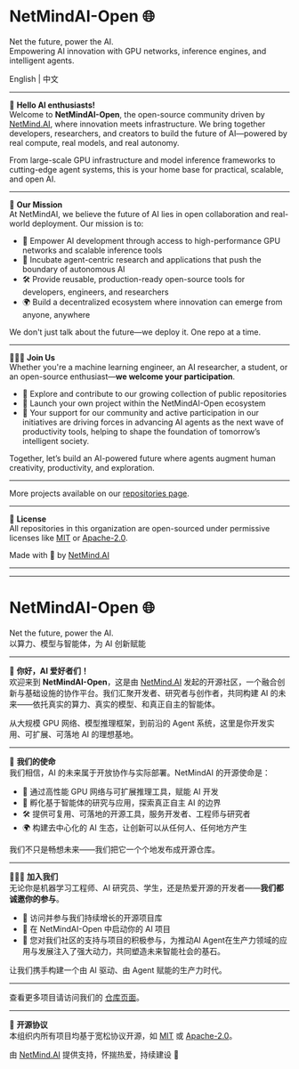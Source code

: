 # NetMindAI-Open 🌐  
Net the future, power the AI.  
Empowering AI innovation with GPU networks, inference engines, and intelligent agents.

English | 中文

---

🔗 **Hello AI enthusiasts!**  
Welcome to **NetMindAI-Open**, the open-source community driven by [NetMind.AI](https://netmind.ai), where innovation meets infrastructure. We bring together developers, researchers, and creators to build the future of AI—powered by real compute, real models, and real autonomy.

From large-scale GPU infrastructure and model inference frameworks to cutting-edge agent systems, this is your home base for practical, scalable, and open AI.

---

🧭 **Our Mission**  
At NetMindAI, we believe the future of AI lies in open collaboration and real-world deployment. Our mission is to:

- 🚀 Empower AI development through access to high-performance GPU networks and scalable inference tools  
- 🧠 Incubate agent-centric research and applications that push the boundary of autonomous AI  
- 🛠 Provide reusable, production-ready open-source tools for developers, engineers, and researchers  
- 🌍 Build a decentralized ecosystem where innovation can emerge from anyone, anywhere

We don't just talk about the future—we deploy it. One repo at a time.

---

🧑‍🤝‍🧑 **Join Us**  
Whether you're a machine learning engineer, an AI researcher, a student, or an open-source enthusiast—**we welcome your participation**.

- 🤝 Explore and contribute to our growing collection of public repositories
- 🌱 Launch your own project within the NetMindAI-Open ecosystem
- 📨 Your support for our community and active participation in our initiatives are driving forces in advancing AI agents as the next wave of productivity tools, helping to shape the foundation of tomorrow’s intelligent society.

Together, let’s build an AI-powered future where agents augment human creativity, productivity, and exploration.

---


More projects available on our [repositories page](https://github.com/NetMindAI-Open/repositories).

---

🧾 **License**  
All repositories in this organization are open-sourced under permissive licenses like [MIT](https://choosealicense.com/licenses/mit/) or [Apache-2.0](https://www.apache.org/licenses/LICENSE-2.0).

Made with 💙 by [NetMind.AI](https://netmind.ai)

---

---

# NetMindAI-Open 🌐  
Net the future, power the AI.  
以算力、模型与智能体，为 AI 创新赋能

---

🔗 **你好，AI 爱好者们！**  
欢迎来到 **NetMindAI-Open**，这是由 [NetMind.AI](https://netmind.ai) 发起的开源社区，一个融合创新与基础设施的协作平台。我们汇聚开发者、研究者与创作者，共同构建 AI 的未来——依托真实的算力、真实的模型、和真正自主的智能体。

从大规模 GPU 网络、模型推理框架，到前沿的 Agent 系统，这里是你开发实用、可扩展、可落地 AI 的理想基地。

---

🧭 **我们的使命**  
我们相信，AI 的未来属于开放协作与实际部署。NetMindAI 的开源使命是：

- 🚀 通过高性能 GPU 网络与可扩展推理工具，赋能 AI 开发  
- 🧠 孵化基于智能体的研究与应用，探索真正自主 AI 的边界  
- 🛠 提供可复用、可落地的开源工具，服务开发者、工程师与研究者  
- 🌍 构建去中心化的 AI 生态，让创新可以从任何人、任何地方产生

我们不只是畅想未来——我们把它一个个地发布成开源仓库。

---

🧑‍🤝‍🧑 **加入我们**  
无论你是机器学习工程师、AI 研究员、学生，还是热爱开源的开发者——**我们都诚邀你的参与**。

- 🤝 访问并参与我们持续增长的开源项目库  
- 🌱 在 NetMindAI-Open 中启动你的 AI 项目   
- 📨 您对我们社区的支持与项目的积极参与，为推动AI Agent在生产力领域的应用与发展注入了强大动力，共同塑造未来智能社会的基石。

让我们携手构建一个由 AI 驱动、由 Agent 赋能的生产力时代。

---


查看更多项目请访问我们的 [仓库页面](https://github.com/NetMindAI-Open/repositories)。

---

🧾 **开源协议**  
本组织内所有项目均基于宽松协议开源，如 [MIT](https://choosealicense.com/licenses/mit/) 或 [Apache-2.0](https://www.apache.org/licenses/LICENSE-2.0)。

由 [NetMind.AI](https://netmind.ai) 提供支持，怀揣热爱，持续建设 💙
